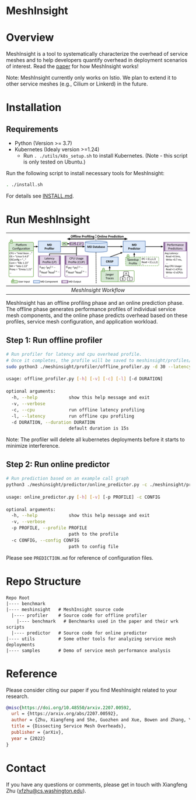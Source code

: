 # MeshInsight

# Overview
MeshInsight is a tool to systematically characterize the overhead of service meshes and to help developers quantify overhead in deployment scenarios of interest. Read the [paper](https://arxiv.org/abs/2207.00592) for how MeshInsight works!

Note: MeshInsight currently only works on Istio. We plan to extend it to other service meshes (e.g., Cilium or Linkerd) in the future.

# Installation
## Requirements
- Python (Version >= 3.7)
- Kubernetes (Idealy version >=1.24)
  - Run `. ./utils/k8s_setup.sh` to install Kubernetes. (Note - this script is only tested on Ubuntu.)

Run the following script to install necessary tools for MeshInsight:
```bash
. ./install.sh
```
For details see [INSTALL.md](INSTALL.md).

# Run MeshInsight
|![workflow](./workflow.png)|
|:--:| 
| *MeshInsight Workflow* |

MeshInsight has an offline profiling phase and an online prediction phase. The offline phase generates performance
profiles of individual service mesh components, and the online phase predicts overhead based on these profiles, service
mesh configuration, and application workload.

## Step 1: Run offline profiler
```bash
# Run profiler for latency and cpu overhead profile.
# Once it completes, the profile will be saved to meshinsight/profiles/
sudo python3 ./meshinsight/profiler/offline_profiler.py -d 30 --latency --cpu

usage: offline_profiler.py [-h] [-v] [-c] [-l] [-d DURATION] 

optional arguments:
  -h, --help            show this help message and exit
  -v, --verbose
  -c, --cpu             run offline latency profiling
  -l, --latency         run offline cpu profiling
  -d DURATION, --duration DURATION
                        default duration is 15s                    
```
Note: The profiler will delete all kubernetes deployments before it starts to minimize interference.

## Step 2: Run online predictor
```bash
# Run prediction based on an example call graph
python3 ./meshinsight/predictor/online_predictor.py -c ./meshinsight/predictor/config/example1.yml -p meshinsight/profiles/profile.pkl 

usage: online_predictor.py [-h] [-v] [-p PROFILE] -c CONFIG

optional arguments:
  -h, --help            show this help message and exit
  -v, --verbose
  -p PROFILE, --profile PROFILE
                        path to the profile
  -c CONFIG, --config CONFIG
                        path to config file
```

Please see `PREDICTION.md` for reference of configuration files.

# Repo Structure
```
Repo Root
|---- benchmark   
|---- meshinsight   # MeshInsight source code
  |---- profiler    # Source code for offline profiler
    |---- benchmark   # Benchmarks used in the paper and their wrk scripts
  |---- predictor   # Source code for online predictor
|---- utils         # Some other tools for analyzing service mesh deployments
|---- samples       # Demo of service mesh performance analysis
```

# Reference
Please consider citing our paper if you find MeshInsight related to your research.
```bibtex
@misc{https://doi.org/10.48550/arxiv.2207.00592,
  url = {https://arxiv.org/abs/2207.00592}, 
  author = {Zhu, Xiangfeng and She, Guozhen and Xue, Bowen and Zhang, Yu and Zhang, Yongsu and Zou, Xuan Kelvin and Duan, Xiongchun and He, Peng and Krishnamurthy, Arvind and Lentz, Matthew and Zhuo, Danyang and Mahajan, Ratul},
  title = {Dissecting Service Mesh Overheads},
  publisher = {arXiv},
  year = {2022}
}
```

# Contact
If you have any questions or comments, please get in touch with Xiangfeng Zhu (xfzhu@cs.washington.edu).
